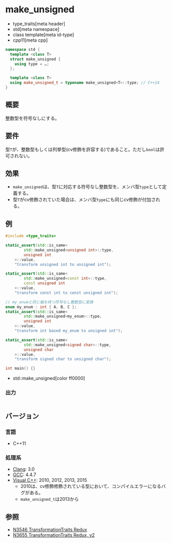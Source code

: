 # make_unsigned
* type_traits[meta header]
* std[meta namespace]
* class template[meta id-type]
* cpp11[meta cpp]

```cpp
namespace std {
  template <class T>
  struct make_unsigned {
    using type = …;
  };

  template <class T>
  using make_unsigned_t = typename make_unsigned<T>::type; // C++14
}
```

## 概要
整数型を符号なしにする。


## 要件
型`T`が、整数型もしくは列挙型(cv修飾を許容する)であること。ただし`bool`は許可されない。


## 効果
- `make_unsigned`は、型`T`に対応する符号なし整数型を、メンバ型`type`として定義する。
- 型`T`がcv修飾されていた場合は、メンバ型`type`にも同じcv修飾が付加される。


## 例
```cpp example
#include <type_traits>

static_assert(std::is_same<
        std::make_unsigned<unsigned int>::type,
        unsigned int
    >::value,
    "transform unsigned int to unsigned int");

static_assert(std::is_same<
        std::make_unsigned<const int>::type,
        const unsigned int
    >::value,
    "transform const int to const unsigned int");

// my_enumと同じ幅を持つ符号なし整数型に変換
enum my_enum : int { A, B, C };
static_assert(std::is_same<
        std::make_unsigned<my_enum>::type,
        unsigned int
    >::value,
    "transform int based my_enum to unsigned int");

static_assert(std::is_same<
        std::make_unsigned<signed char>::type,
        unsigned char
    >::value,
    "transform signed char to unsigned char");

int main() {}
```
* std::make_unsigned[color ff0000]

### 出力
```
```

## バージョン
### 言語
- C++11

### 処理系
- [Clang](/implementation.md#clang): 3.0
- [GCC](/implementation.md#gcc): 4.4.7
- [Visual C++](/implementation.md#visual_cpp): 2010, 2012, 2013, 2015
	- 2010は、cv修飾修飾されている型において、コンパイルエラーになるバグがある。
	- `make_unsigned_t`は2013から


## 参照
- [N3546 TransformationTraits Redux](http://www.open-std.org/jtc1/sc22/wg21/docs/papers/2013/n3546.pdf)
- [N3655 TransformationTraits Redux, v2](http://www.open-std.org/jtc1/sc22/wg21/docs/papers/2013/n3655.pdf)

